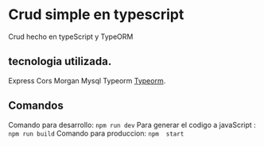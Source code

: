 # Crud simple en typescript

Crud hecho en typeScript y TypeORM

## tecnologia utilizada.

Express
Cors
Morgan
Mysql
Typeorm [Typeorm](https://typeorm.io/).

## Comandos
Comando para desarrollo: `npm run dev`
Para generar el codigo a javaScript : `npm run build`
Comando para produccion: `npm  start`

